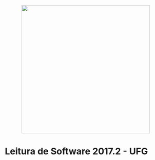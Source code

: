 <p align="center"><img width="400" src="http://www.inf.ufg.br/sites/default/files/LOGO2_COREL.jpg"></p>

# Leitura de Software 2017.2 - UFG
